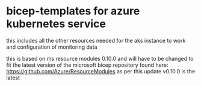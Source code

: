 # bicep-templates for azure kubernetes service 
this includes all the other resources needed for the aks instance to work and configuration of monitoring data

this is based on ms resource modules 0.10.0 and will have to be changed to fit the latest version of the microsoft bicep repository found here: https://github.com/Azure/ResourceModules
as per this update v0.10.0 is the latest

